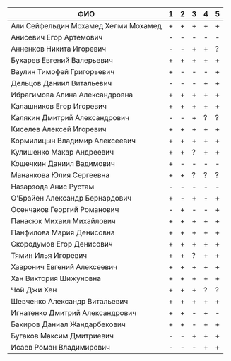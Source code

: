 |                ФИО                  | 1 | 2 | 3 | 4 | 5 |
|-------------------------------------|---|---|---|---|---|
|Али Сейфельдин Мохамед Хелми Мохамед | + | + | + | + | + |
|Анисевич Егор Артемович              | - | - | - | - | - |
|Анненков Никита Игоревич             | - | - | + | + | ? |
|Бухарев Евгений Валерьевич           | + | + | + | + | + |
|Ваулин Тимофей Григорьевич           | + | - | - | - | + |
|Дельцов Даниил Витальевич            | - | - | - | + | + |
|Ибрагимова Алина Александровна       | + | + | + | + | + |
|Калашников Егор Игоревич             | + | + | + | + | + |
|Калякин Дмитрий Александрович        | - | - | + | ? | ? |
|Киселев Алексей Игоревич             | + | + | + | + | + |
|Кормилицын Владимир Алексеевич       | + | + | + | + | + |
|Кулишенко Макар Андреевич            | + | + | ? | + | + |
|Кошечкин Даниил Вадимович            | + | - | - | - | - |
|Мананкова Юлия Сергеевна             | + | + | ? | ? | ? |
|Назарзода Анис Рустам                | - | - | - | - | - |
|О'Брайен Александр Бернардович       | + | - | + | - | + |
|Осенчаков Георгий Романович          | - | + | - | - | + |
|Панасюк Михаил Михайлович            | + | + | + | + | + |
|Панфилова Мария Денисовна            | + | + | + | + | + |
|Скородумов Егор Денисович            | + | + | + | + | + |
|Тямин Илья Игоревич                  | + | + | ? | + | + |
|Хавронич Евгений Алексеевич          | + | + | + | + | + |
|Хан Виктория Шижуновна               | + | + | + | + | + |
|Чой Джи Хен                          | + | + | + | ? | ? |
|Шевченко Александр Витальевич        | + | + | + | + | + |
|Игнатенко Дмитрий Александрович      | + | + | - | + | - |
|Бакиров Даниал Жандарбекович         | + | + | - | + | + |
|Бугаков Максим Дмитриевич            | - | - | + | + | + |
|Исаев Роман Владимирович             | - | - | - | + | + |